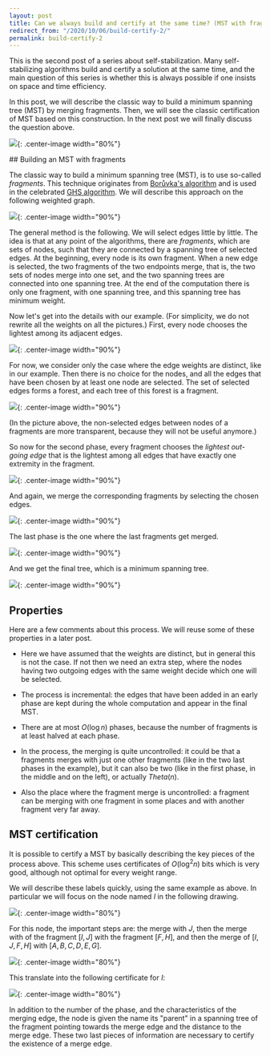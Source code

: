 ```yaml
---
layout: post
title: Can we always build and certify at the same time? (MST with fragments)
redirect_from: "/2020/10/06/build-certify-2/"
permalink: build-certify-2
---   
```


This is the second post of a series about self-stabilization. Many 
self-stabilizing algorithms build and certify a solution at the same 
time, and the main question of this series is whether this is always 
possible if one insists on space and time efficiency. 

In this post, we will describe the classic way to build a minimum 
spanning tree (MST) by merging fragments. Then, we will see the classic
certification of MST based on this construction. In the next post we 
will finally discuss the question above.  

![](assets/arbre-fragments.png){: .center-image width="80%"} 

## Building an MST with fragments

The classic way to build a minimum spanning tree (MST), is to use 
so-called *fragments*. This technique originates from 
[Borůvka's algorithm](https://en.wikipedia.org/wiki/Bor%C5%AFvka%27s_algorithm) 
and is used in the celebrated 
[GHS algorithm](https://en.wikipedia.org/wiki/Distributed_minimum_spanning_tree#GHS_algorithm).
We will describe this approach on the following weighted graph.

![](assets/MST-1.png){: .center-image width="90%"} 

The general method is the following.
We will select edges little by little.
The idea is that at any point of the algorithms, there are *fragments*, 
which are sets of nodes, such that they are connected by a spanning 
tree of selected edges. At the beginning, every node is its own fragment.
When a new edge is selected, the two fragments of the two endpoints 
merge, that is, the two sets of nodes merge into one set, and the two 
spanning trees are connected into one spanning tree. At the end of the 
computation there is only one fragment, with one spanning tree, and 
this spanning tree has minimum weight.

Now let's get into the details with our example. (For simplicity, we do 
not rewrite all the weights on all the pictures.) First, every node 
chooses the lightest among its adjacent edges. 

![](assets/MST-2.png){: .center-image width="90%"}

For now, we consider only the case where the edge weights are distinct, 
like in our example.
Then there is no choice for the nodes, and all 
the edges that have been chosen by at least one node are selected.
The set of selected edges forms a forest, and each tree of this forest 
is a fragment.

![](assets/MST-3.png){: .center-image width="90%"} 

(In the picture above, the non-selected edges between nodes of a 
fragments are more transparent, because they will not be useful anymore.)

So now for the second phase, every fragment chooses the *lightest 
out-going edge* that is the lightest among all edges that have exactly 
one extremity in the fragment.  

![](assets/MST-4.png){: .center-image width="90%"} 

And again, we merge the corresponding fragments by selecting the chosen
edges. 

![](assets/MST-5.png){: .center-image width="90%"} 

The last phase is the one where the last fragments get merged.

![](assets/MST-6.png){: .center-image width="90%"} 

And we get the final tree, which is a minimum spanning tree.

![](assets/MST-7.png){: .center-image width="90%"} 

## Properties

Here are a few comments about this process. We will reuse some of these
properties in a later post.

* Here we have assumed that the weights are distinct, but in general 
this is not the case. If not then we need an extra step, where the nodes
having two outgoing edges with the same weight decide which one will be 
selected.

* The process is incremental: the edges that have been added in an early 
phase are kept during the whole computation and appear in the final
MST.

* There are at most $O(\log n)$ phases, because the number of fragments 
is at least halved at each phase.

* In the process, the merging is quite uncontrolled: it could be that a
fragments merges with just one other fragments (like in the two last 
phases in the example), but it can also be two (like in the first 
phase, in the middle and on the left), or actually $Theta(n)$.

* Also the place where the fragment merge is uncontrolled: a fragment 
can be merging with one fragment in some places and with another 
fragment very far away. 

## MST certification

It is possible to certify a MST by basically describing the key pieces 
of the process above. This scheme uses certificates of $O(\log^2n)$ bits
which is very good, although not optimal for every weight range. 

We will describe these labels quickly, using the same example as above. 
In particular we will focus on the node named $I$ in the following 
drawing.

![](assets/MST-certificates-1.png){: .center-image width="80%"} 

For this node, the important steps are: the merge with $J$, then the 
merge with of the fragment $[I,J]$ with the fragment $[F,H]$, and then 
the merge of $[I,J,F,H]$ with $[A,B,C,D,E,G]$.

![](assets/MST-certificates-2.png){: .center-image width="80%"}

This translate into the following certificate for $I$:

![](assets/MST-certificates-3.png){: .center-image width="80%"}
 
In addition to the number of the phase, and the characteristics of the 
merging edge, the node is given the name its "parent" in a spanning tree
 of the fragment pointing towards the merge edge and the distance to 
 the merge edge. These two last pieces of information are necessary to 
 certify the existence of a merge edge. 

